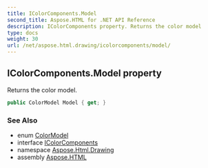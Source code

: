 ```yaml
---
title: IColorComponents.Model
second_title: Aspose.HTML for .NET API Reference
description: IColorComponents property. Returns the color model
type: docs
weight: 30
url: /net/aspose.html.drawing/icolorcomponents/model/
---
```

## IColorComponents.Model property

Returns the color model.

```csharp
public ColorModel Model { get; }
```

### See Also

* enum [ColorModel](../../colormodel/)
* interface [IColorComponents](../)
* namespace [Aspose.Html.Drawing](../../icolorcomponents/)
* assembly [Aspose.HTML](../../../)
